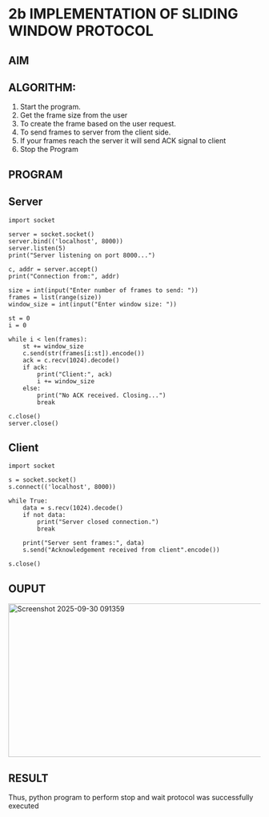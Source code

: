 # 2b IMPLEMENTATION OF SLIDING WINDOW PROTOCOL
## AIM
## ALGORITHM:
1. Start the program.
2. Get the frame size from the user
3. To create the frame based on the user request.
4. To send frames to server from the client side.
5. If your frames reach the server it will send ACK signal to client
6. Stop the Program
## PROGRAM
## Server
```
import socket 

server = socket.socket() 
server.bind(('localhost', 8000)) 
server.listen(5) 
print("Server listening on port 8000...")

c, addr = server.accept()
print("Connection from:", addr)

size = int(input("Enter number of frames to send: "))
frames = list(range(size))
window_size = int(input("Enter window size: "))

st = 0
i = 0

while i < len(frames):
    st += window_size
    c.send(str(frames[i:st]).encode())
    ack = c.recv(1024).decode()
    if ack:
        print("Client:", ack)
        i += window_size
    else:
        print("No ACK received. Closing...")
        break

c.close()
server.close()

```
## Client
```
import socket 

s = socket.socket() 
s.connect(('localhost', 8000))

while True:
    data = s.recv(1024).decode()
    if not data:
        print("Server closed connection.")
        break

    print("Server sent frames:", data)
    s.send("Acknowledgement received from client".encode())

s.close()
```

## OUPUT

<img width="1027" height="307" alt="Screenshot 2025-09-30 091359" src="https://github.com/user-attachments/assets/b1e157be-b053-41aa-87f3-388d2cdac2ec" />


## RESULT
Thus, python program to perform stop and wait protocol was successfully executed
